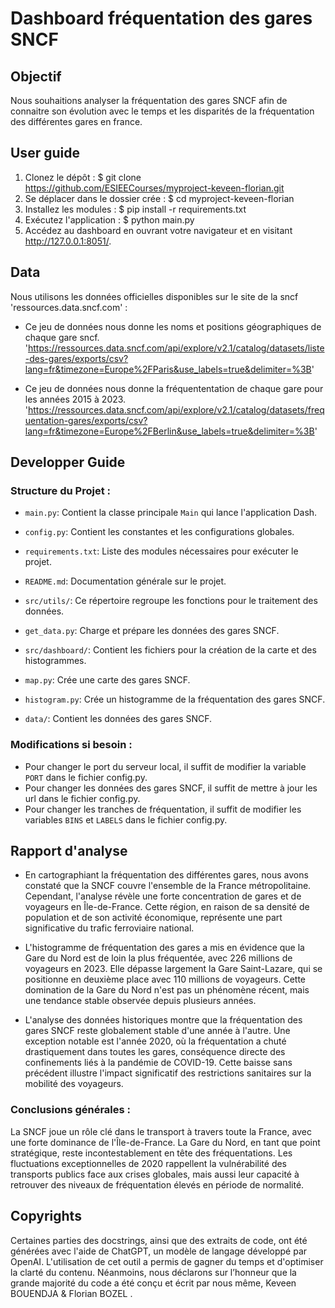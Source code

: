 # Dashboard fréquentation des gares SNCF

## Objectif
Nous souhaitions analyser la fréquentation des gares SNCF afin de connaitre son évolution avec le temps et les disparités de la fréquentation des différentes gares en france. 

## User guide
1. Clonez le dépôt : $ git clone https://github.com/ESIEECourses/myproject-keveen-florian.git
2. Se déplacer dans le dossier crée : $ cd myproject-keveen-florian
3. Installez les modules : $ pip install -r requirements.txt
4. Exécutez l'application : $ python main.py
5. Accédez au dashboard en ouvrant votre navigateur et en visitant http://127.0.0.1:8051/.

## Data
Nous utilisons les données officielles disponibles sur le site de la sncf 'ressources.data.sncf.com' : 

- Ce jeu de données nous donne les noms et positions géographiques de chaque gare sncf. 
'https://ressources.data.sncf.com/api/explore/v2.1/catalog/datasets/liste-des-gares/exports/csv?lang=fr&timezone=Europe%2FParis&use_labels=true&delimiter=%3B'

- Ce jeu de données nous donne la fréquententation de chaque gare pour les années 2015 à 2023.
'https://ressources.data.sncf.com/api/explore/v2.1/catalog/datasets/frequentation-gares/exports/csv?lang=fr&timezone=Europe%2FBerlin&use_labels=true&delimiter=%3B'

## Developper Guide
### Structure du Projet :

- `main.py`: Contient la classe principale `Main` qui lance l'application Dash.
- `config.py`:  Contient les constantes et les configurations globales.
- `requirements.txt`:  Liste des modules nécessaires pour exécuter le projet.
- `README.md`: Documentation générale sur le projet.

- `src/utils/`: Ce répertoire regroupe les fonctions pour le traitement des données.
- `get_data.py`: Charge et prépare les données des gares SNCF.

- `src/dashboard/`: Contient les fichiers pour la création de la carte et des histogrammes.
- `map.py`: Crée une carte des gares SNCF.
- `histogram.py`: Crée un histogramme de la fréquentation des gares SNCF.

- `data/`: Contient les données des gares SNCF.

### Modifications si besoin :
- Pour changer le port du serveur local, il suffit de modifier la variable `PORT` dans le fichier config.py.
- Pour changer les données des gares SNCF, il suffit de mettre à jour les url dans le fichier config.py.
- Pour changer les tranches de fréquentation, il suffit de modifier les variables `BINS` et `LABELS` dans le fichier config.py.

## Rapport d'analyse
- En cartographiant la fréquentation des différentes gares, nous avons constaté que la SNCF couvre l'ensemble de la France métropolitaine. Cependant, l'analyse révèle une forte concentration de gares et de voyageurs en Île-de-France. Cette région, en raison de sa densité de population et de son activité économique, représente une part significative du trafic ferroviaire national.

- L'histogramme de fréquentation des gares a mis en évidence que la Gare du Nord est de loin la plus fréquentée, avec 226 millions de voyageurs en 2023. Elle dépasse largement la Gare Saint-Lazare, qui se positionne en deuxième place avec 110 millions de voyageurs. Cette domination de la Gare du Nord n'est pas un phénomène récent, mais une tendance stable observée depuis plusieurs années.

- L'analyse des données historiques montre que la fréquentation des gares SNCF reste globalement stable d'une année à l'autre. Une exception notable est l'année 2020, où la fréquentation a chuté drastiquement dans toutes les gares, conséquence directe des confinements liés à la pandémie de COVID-19. Cette baisse sans précédent illustre l'impact significatif des restrictions sanitaires sur la mobilité des voyageurs.

### Conclusions générales : 
La SNCF joue un rôle clé dans le transport à travers toute la France, avec une forte dominance de l'Île-de-France.
La Gare du Nord, en tant que point stratégique, reste incontestablement en tête des fréquentations.
Les fluctuations exceptionnelles de 2020 rappellent la vulnérabilité des transports publics face aux crises globales, mais aussi leur capacité à retrouver des niveaux de fréquentation élevés en période de normalité.

## Copyrights
Certaines parties des docstrings, ainsi que des extraits de code, ont été générées avec l'aide de ChatGPT, un modèle de langage développé par OpenAI. L'utilisation de cet outil a permis de gagner du temps et d'optimiser la clarté du contenu.
Néanmoins, nous déclarons sur l’honneur que la grande majorité du code a été conçu et écrit par nous même, Keveen BOUENDJA & Florian BOZEL . 
